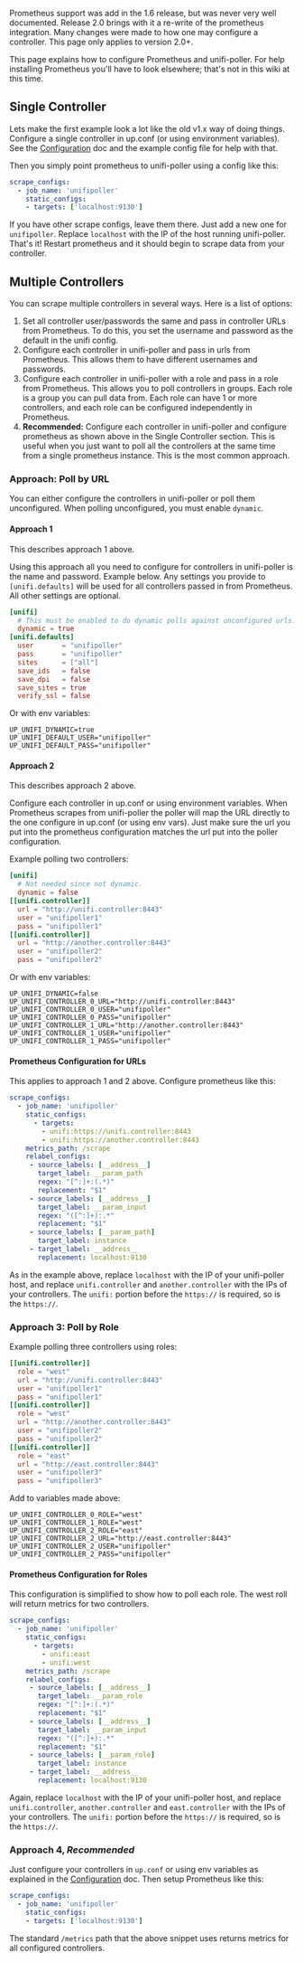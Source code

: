 Prometheus support was add in the 1.6 release, but was never very well documented.
Release 2.0 brings with it a re-write of the prometheus integration. Many changes
were made to how one may configure a controller. This page only applies to version
2.0+.

This page explains how to configure Prometheus and unifi-poller.
For help installing Prometheus you'll have to look elsewhere;
that's not in this wiki at this time.

## Single Controller

Lets make the first example look a lot like the old v1.x way of doing things.
Configure a single controller in up.conf (or using environment variables).
See the [Configuration](Configuration) doc and the example config file for help with that.

Then you simply point prometheus to unifi-poller using a config like this:

```yaml
scrape_configs:
  - job_name: 'unifipoller'
    static_configs:
    - targets: ['localhost:9130']
```

If you have other scrape configs, leave them there. Just add a new one for `unifipoller`.
Replace `localhost` with the IP of the host running unifi-poller.
That's it! Restart prometheus and it should begin to scrape data from your controller.

## Multiple Controllers

You can scrape multiple controllers in several ways. Here is a list of options:

1.  Set all controller user/passwords the same and pass in controller URLs from Prometheus.
    To do this, you set the username and password as the default in the unifi config.
1.  Configure each controller in unifi-poller and pass in urls from Prometheus.
    This allows them to have different usernames and passwords.
1.  Configure each controller in unifi-poller with a role and pass in a role from
    Prometheus. This allows you to poll controllers in groups. Each role is a group
    you can pull data from. Each role can have 1 or more controllers, and each role
    can be configured independently in Prometheus.
1.  **Recommended:** Configure each controller in unifi-poller and configure prometheus as
    shown above in the Single Controller section. This is useful when you just want to poll
    all the controllers at the same time from a single prometheus instance. This is the
    most common approach.

### Approach: Poll by URL

You can either configure the controllers in unifi-poller or poll them unconfigured.
When polling unconfigured, you must enable `dynamic`.

#### Approach 1

This describes approach 1 above.

Using this approach all you need to configure for controllers in unifi-poller is
the name and password. Example below. Any settings you provide to `[unifi.defaults]`
will be used for all controllers passed in from Prometheus. All other settings
are optional.

```toml
[unifi]
  # This must be enabled to do dynamic polls against unconfigured urls.
  dynamic = true
[unifi.defaults]
  user       = "unifipoller"
  pass       = "unifipoller"
  sites      = ["all"]
  save_ids   = false
  save_dpi   = false
  save_sites = true
  verify_ssl = false
```

Or with env variables:

```shell
UP_UNIFI_DYNAMIC=true
UP_UNIFI_DEFAULT_USER="unifipoller"
UP_UNIFI_DEFAULT_PASS="unifipoller"
```

#### Approach 2

This describes approach 2 above.

Configure each controller in up.conf or using environment variables. When
Prometheus scrapes from unifi-poller the poller will map the URL directly to the
one configure in up.conf (or using env vars). Just make sure the url you put into
the prometheus configuration matches the url put into the poller configuration.

Example polling two controllers:

```toml
[unifi]
  # Not needed since not dynamic.
  dynamic = false
[[unifi.controller]]
  url = "http://unifi.controller:8443"
  user = "unifipoller1"
  pass = "unifipoller1"
[[unifi.controller]]
  url = "http://another.controller:8443"
  user = "unifipoller2"
  pass = "unifipoller2"
```

Or with env variables:

```shell
UP_UNIFI_DYNAMIC=false
UP_UNIFI_CONTROLLER_0_URL="http://unifi.controller:8443"
UP_UNIFI_CONTROLLER_0_USER="unifipoller"
UP_UNIFI_CONTROLLER_0_PASS="unifipoller"
UP_UNIFI_CONTROLLER_1_URL="http://another.controller:8443"
UP_UNIFI_CONTROLLER_1_USER="unifipoller"
UP_UNIFI_CONTROLLER_1_PASS="unifipoller"
```

#### Prometheus Configuration for URLs

This applies to approach 1 and 2 above. Configure prometheus like this:

```yaml
scrape_configs:
  - job_name: 'unifipoller'
    static_configs:
      - targets:
        - unifi:https://unifi.controller:8443
        - unifi:https://another.controller:8443
    metrics_path: /scrape
    relabel_configs:
     - source_labels: [__address__]
       target_label: __param_path
       regex: "[^:]+:(.*)"
       replacement: "$1"
     - source_labels: [__address__]
       target_label: __param_input
       regex: "([^:]+):.*"
       replacement: "$1"
     - source_labels: [__param_path]
       target_label: instance
     - target_label: __address__
       replacement: localhost:9130
```

As in the example above, replace `localhost` with the IP of your unifi-poller host,
and replace `unifi.controller` and `another.controller` with the IPs of your controllers.
The `unifi:` portion before the `https://` is required, so is the `https://`.

### Approach 3: Poll by Role

Example polling three controllers using roles:

```toml
[[unifi.controller]]
  role = "west"
  url = "http://unifi.controller:8443"
  user = "unifipoller1"
  pass = "unifipoller1"
[[unifi.controller]]
  role = "west"
  url = "http://another.controller:8443"
  user = "unifipoller2"
  pass = "unifipoller2"
[[unifi.controller]]
  role = "east"
  url = "http://east.controller:8443"
  user = "unifipoller3"
  pass = "unifipoller3"
```

Add to variables made above:

```shell
UP_UNIFI_CONTROLLER_0_ROLE="west"
UP_UNIFI_CONTROLLER_1_ROLE="west"
UP_UNIFI_CONTROLLER_2_ROLE="east"
UP_UNIFI_CONTROLLER_2_URL="http://east.controller:8443"
UP_UNIFI_CONTROLLER_2_USER="unifipoller"
UP_UNIFI_CONTROLLER_2_PASS="unifipoller"
```

#### Prometheus Configuration for Roles

This configuration is simplified to show how to poll each role.
The west roll will return metrics for two controllers.

```yaml
scrape_configs:
  - job_name: 'unifipoller'
    static_configs:
      - targets:
        - unifi:east
        - unifi:west
    metrics_path: /scrape
    relabel_configs:
     - source_labels: [__address__]
       target_label: __param_role
       regex: "[^:]+:(.*)"
       replacement: "$1"
     - source_labels: [__address__]
       target_label: __param_input
       regex: "([^:]+):.*"
       replacement: "$1"
     - source_labels: [__param_role]
       target_label: instance
     - target_label: __address__
       replacement: localhost:9130
```

Again, replace `localhost` with the IP of your unifi-poller host, and replace
`unifi.controller`, `another.controller` and `east.controller` with the IPs of
your controllers. The `unifi:` portion before the `https://` is required,
so is the `https://`.

### Approach 4, _Recommended_

Just configure your controllers in `up.conf` or using env variables as explained
in the [Configuration](Configuration) doc. Then setup Prometheus like this:

```yaml
scrape_configs:
  - job_name: 'unifipoller'
    static_configs:
    - targets: ['localhost:9130']
```

The standard `/metrics` path that the above snippet uses returns metrics for all
configured controllers.
